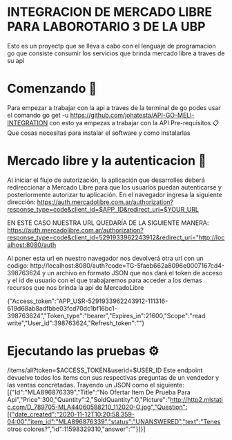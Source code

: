 INTEGRACION DE MERCADO LIBRE PARA LABOROTARIO 3 DE LA UBP
=========================================================


Esto es un proyectp que se lleva a cabo con el lenguaje de programacion go que consiste consumir los servicios que brinda mercado libre a traves de su api




Comenzando 🚀
==============
Para empezar a trabajar con la api a traves de la terminal de go podes usar el comando go get -u 
https://github.com/johatesta/API-GO-MELI-INTEGRATION con esto ya empezas a trabajar con la API
Pre-requisitos 📋
Que cosas necesitas para instalar el software y como instalarlas



Mercado libre y la autenticacion 🔧
====================================
Al iniciar el flujo de autorización, la aplicación que desarrolles deberá redireccionar a Mercado Libre para que los usuarios puedan autenticarse y posteriormente autorizar tu aplicación. En el navegador ingresa la siguiente dirección:
https://auth.mercadolibre.com.ar/authorization?response_type=code&client_id=$APP_ID&redirect_uri=$YOUR_URL

EN ESTE CASO NUESTRA URL QUEDARÍA DE LA SIGUIENTE MANERA: https://auth.mercadolibre.com.ar/authorization?response_type=code&client_id=5291933962243912&redirect_uri="http://localhost:8080/auth

Al poner esta url en nuestro navegador nos devolverá otra url con un codigo: http://localhost:8080/auth?code=TG-5faeb662a8096e0007167cd4-398763624
y un archivo en formato JSON que nos dará el token de acceso y el id de usuario con el que trabajaremos para acceder a los demas recursos que nos brinda la api de MercadoLibre

{"Access_token":"APP_USR-5291933962243912-111316-619d68ab8adfbbe03fcd70dc1bf16bc1-398763624","Token_type":"bearer","Expires_in":21600,"Scope":"read write","User_id":398763624,"Refresh_token":""}



Ejecutando las pruebas ⚙️
=============================
/items/all?token=$ACCESS_TOKEN&userid=$USER_ID Este endpoint devuelve todos los items con sus respectivas preguntas de un vendedor y las ventas concretadas. Trayendo un JSON como el siguiente:
[{"Id":"MLA896876339","Title":"No Ofertar Item De Prueba Para Api","Price":300,"Quantity":2,"SoldQuantity":0,"Picture":"http://http2.mlstatic.com/D_789705-MLA44060588210_112020-O.jpg","Question":[{"date_created":"2020-11-12T10:20:58.359-04:00","item_id":"MLA896876339","status":"UNANSWERED","text":"Tenes otros colores?","id":11598329310,"answer":""}]}]
